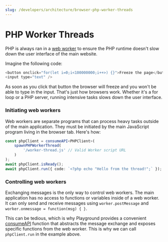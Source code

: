 ```yaml
---
slug: /developers/architecture/browser-php-worker-threads
---
```


# PHP Worker Threads

PHP is always ran in a [web worker](https://developer.mozilla.org/en-US/docs/Web/API/Web_Workers_API) to ensure the PHP runtime doesn't slow down the user interface of the main website.

Imagine the following code:

```js
<button onclick="for(let i=0;i<100000000;i++>) {}">Freeze the page</button>
<input type="text" />
```

As soon as you click that button the browser will freeze and you won't be able to type in the input. That's just how browsers work. Whether it's a for loop or a PHP server, running intensive tasks slows down the user interface.

### Initiating web workers

Web workers are separate programs that can process heavy tasks outside of the main application. They must be initiated by the main JavaScript program living in the browser tab. Here's how:

```ts
const phpClient = consumeAPI<PHPClient>(
	spawnPHPWorkerThread(
		'/worker-thread.js' // Valid Worker script URL
	)
);
await phpClient.isReady();
await phpClient.run({ code: `<?php echo "Hello from the thread!";` });
```

### Controlling web workers

Exchanging messages is the only way to control web workers. The main application has no access to functions or variables inside of a web worker. It can only send and receive messages using `worker.postMessage` and `worker.onmessage = function(msg) { }`.

This can be tedious, which is why Playground provides a convenient [consumeAPI](/api/web/function/consumeAPI) function that abstracts the message exchange and exposes specific functions from the web worker. This is why we can call `phpClient.run` in the example above.
